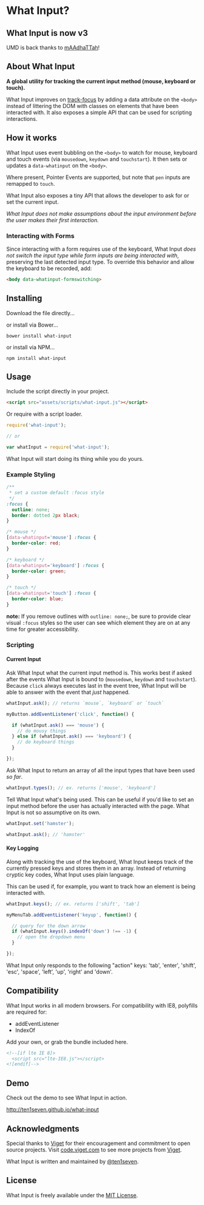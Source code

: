 # What Input?

## What Input is now v3

UMD is back thanks to [mAAdhaTTah](https://github.com/mAAdhaTTah)!

## About What Input

__A global utility for tracking the current input method (mouse, keyboard or touch).__

What Input improves on [track-focus](https://github.com/ten1seven/track-focus) by adding a data attribute on the `<body>` instead of littering the DOM with classes on elements that have been interacted with. It also exposes a simple API that can be used for scripting interactions.

## How it works

What Input uses event bubbling on the `<body>` to watch for mouse, keyboard and touch events (via `mousedown`, `keydown` and `touchstart`). It then sets or updates a `data-whatinput` on the `<body>`.

Where present, Pointer Events are supported, but note that `pen` inputs are remapped to `touch`.

What Input also exposes a tiny API that allows the developer to ask for or set the current input.

_What Input does not make assumptions about the input environment before the user makes their first interaction._

### Interacting with Forms

Since interacting with a form requires use of the keyboard, What Input _does not switch the input type while form inputs are being interacted with_, preserving the last detected input type. To override this behavior and allow the keyboard to be recorded, add:

```html
<body data-whatinput-formswitching>
```

## Installing

Download the file directly...

or install via Bower...

```shell
bower install what-input
```

or install via NPM...

```shell
npm install what-input
```

## Usage

Include the script directly in your project.

```html
<script src="assets/scripts/what-input.js"></script>
```

Or require with a script loader.

```javascript
require('what-input');

// or

var whatInput = require('what-input');
```

What Input will start doing its thing while you do yours.

### Example Styling

```css
/**
 * set a custom default :focus style
 */
:focus {
  outline: none;
  border: dotted 2px black;
}

/* mouse */
[data-whatinput='mouse'] :focus {
  border-color: red;
}

/* keyboard */
[data-whatinput='keyboard'] :focus {
  border-color: green;
}

/* touch */
[data-whatinput='touch'] :focus {
  border-color: blue;
}
```
**note:** If you remove outlines with `outline: none;`, be sure to provide clear visual `:focus` styles so the user can see which element they are on at any time for greater accessibility.

### Scripting

#### Current Input

Ask What Input what the current input method is. This works best if asked after the events What Input is bound to (`mousedown`, `keydown` and `touchstart`). Because `click` always executes last in the event tree, What Input will be able to answer with the event that _just_ happened.

```javascript
whatInput.ask(); // returns `mouse`, `keyboard` or `touch`

myButton.addEventListener('click', function() {

  if (whatInput.ask() === 'mouse') {
    // do mousy things
  } else if (whatInput.ask() === 'keyboard') {
    // do keyboard things
  }

});
```

Ask What Input to return an array of all the input types that have been used _so far_.

```javascript
whatInput.types(); // ex. returns ['mouse', 'keyboard']
```

Tell What Input what's being used. This can be useful if you'd like to set an input method before the user has actually interacted with the page. What Input is not so assumptive on its own.

```javascript
whatInput.set('hamster');

whatInput.ask(); // 'hamster'
```

#### Key Logging

Along with tracking the use of the keyboard, What Input keeps track of the currently pressed keys and stores them in an array. Instead of returning cryptic key codes, What Input uses plain language.

This can be used if, for example, you want to track how an element is being interacted with.

```javascript
whatInput.keys(); // ex. returns ['shift', 'tab']

myMenuTab.addEventListener('keyup', function() {

  // query for the down arrow
  if (whatInput.keys().indexOf('down') !== -1) {
    // open the dropdown menu
  }

});
```

What Input only responds to the following "action" keys: 'tab', 'enter', 'shift', 'esc', 'space', 'left', 'up', 'right' and 'down'.

## Compatibility

What Input works in all modern browsers. For compatibility with IE8, polyfills are required for:

* addEventListener
* IndexOf

Add your own, or grab the bundle included here.

```html
<!--[if lte IE 8]>
  <script src="lte-IE8.js"></script>
<![endif]-->
```

## Demo

Check out the demo to see What Input in action.

http://ten1seven.github.io/what-input

## Acknowledgments

Special thanks to [Viget](http://viget.com/) for their encouragement and commitment to open source projects. Visit [code.viget.com](http://code.viget.com/) to see more projects from [Viget](http://viget.com).

What Input is written and maintained by [@ten1seven](https://github.com/ten1seven).

## License

What Input is freely available under the [MIT License](http://opensource.org/licenses/MIT).
